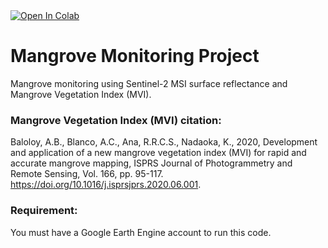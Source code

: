<a target="_blank" href="https://colab.research.google.com/github/syamaniulm/mvi/blob/main/Mangrove_Monitoring_Project.ipynb">
  <img src="https://colab.research.google.com/assets/colab-badge.svg" alt="Open In Colab"/>
</a>

# Mangrove Monitoring Project
Mangrove monitoring using Sentinel-2 MSI surface reflectance and Mangrove Vegetation Index (MVI).

### Mangrove Vegetation Index (MVI) citation:

Baloloy, A.B., Blanco, A.C., Ana, R.R.C.S., Nadaoka, K., 2020, Development and application of a new mangrove vegetation index (MVI) for rapid and accurate mangrove mapping, ISPRS Journal of Photogrammetry and Remote Sensing, Vol. 166, pp. 95-117. https://doi.org/10.1016/j.isprsjprs.2020.06.001.

### Requirement:

You must have a Google Earth Engine account to run this code.
